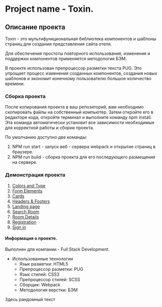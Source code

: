 # Project name - Toxin.

## Описание проекта
  Toxin - это мультифункциональная библиотека компонентов и шаблоны страниц для создания представления сайта отеля.

  Для обеспечения простоты повторного использования, изменения и поддержки компонентов применяется методология БЭМ.
  
  В проекте использован препроцессор разметки текста PUG. Это упрощает процесс изменения созданных компонентов, 
  создания новых шаблонов и экономит конечному пользователю большое количество времени.

### Сборка проекта
  После копирования проекта в ваш репозиторий, вам необходимо скопировать файлы на собственный компьютер.
  Затем откройте его в редакторе кода, откройте терминал и выполните команду npm install.
  Эта команда автоматически установит все зависимости необходимые для корректной работы и сборки проекта.

  По умолчанию доступно две команды:
  1. NPM run start - запуск веб - сервера webpack и открытие страниц в браузере.
  2. NPM run build - сборка проекта для его последующего размещения на сервере.

### Демонстрация проекта
1. [Colors and Type](https://ivanushkapr.github.io/hotel/color_and_types.html)
2. [Form Elements](https://ivanushkapr.github.io/hotel/form_elements.html)
3. [Cards](https://ivanushkapr.github.io/hotel/cards.html)
4. [Headers & Footers](https://ivanushkapr.github.io/hotel/headers_&_footers.html)
5. [Landing page](https://ivanushkapr.github.io/hotel/landing_page.html)
6. [Search Room](https://ivanushkapr.github.io/hotel/filter_page.html)
7. [Room Details](https://ivanushkapr.github.io/hotel/room_details.html)
8. [Registration](https://ivanushkapr.github.io/hotel/registration.html)
9. [Sign in](https://ivanushkapr.github.io/hotel/sign_in.html)

#### Информация о проекте.

Выполнен для компании - Full Stack Development.
+ Использованные технологии
  + Язык разметки: HTML5
  + Препроцессор разметки: PUG
  + Язык стилей: CSS3
  + Препроцессор стилей: SCSS
  + Сборщик: Webpack
  + Методология верстки: БЭМ
  


Здесь рандомный текст
